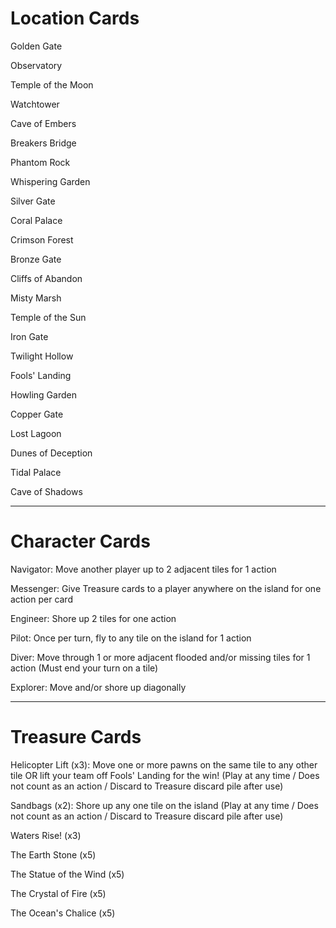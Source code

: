 # Location Cards

Golden Gate

Observatory

Temple of the Moon

Watchtower

Cave of Embers

Breakers Bridge

Phantom Rock

Whispering Garden

Silver Gate

Coral Palace

Crimson Forest

Bronze Gate

Cliffs of Abandon

Misty Marsh

Temple of the Sun

Iron Gate

Twilight Hollow

Fools' Landing

Howling Garden

Copper Gate

Lost Lagoon

Dunes of Deception

Tidal Palace

Cave of Shadows

---

# Character Cards

Navigator: Move another player up to 2 adjacent tiles for 1 action

Messenger: Give Treasure cards to a player anywhere on the island for one action per card

Engineer: Shore up 2 tiles for one action

Pilot: Once per turn, fly to any tile on the island for 1 action

Diver: Move through 1 or more adjacent flooded and/or missing tiles for 1 action (Must end your turn on a tile)

Explorer: Move and/or shore up diagonally

---

# Treasure Cards

Helicopter Lift (x3): Move one or more pawns on the same tile to any other tile OR lift your team off Fools' Landing for the win! (Play at any time / Does not count as an action / Discard to Treasure discard pile after use)

Sandbags (x2): Shore up any one tile on the island (Play at any time / Does not count as an action / Discard to Treasure discard pile after use)

Waters Rise! (x3)

The Earth Stone (x5)

The Statue of the Wind (x5)

The Crystal of Fire (x5)

The Ocean's Chalice (x5)
